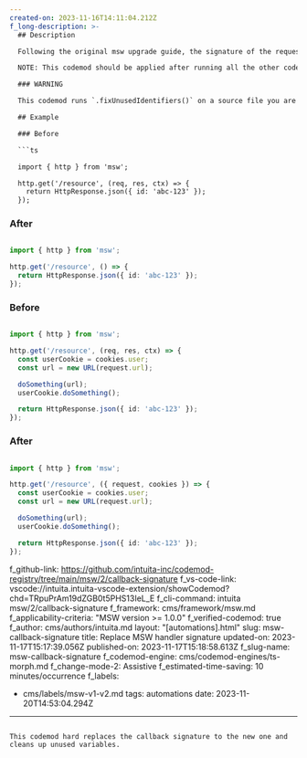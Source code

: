 ```yaml
---
created-on: 2023-11-16T14:11:04.212Z
f_long-description: >-
  ## Description

  Following the original msw upgrade guide, the signature of the request handler have changed. This codemod hard replaces the callback signature to the new one and cleans up unused variables.

  NOTE: This codemod should be applied after running all the other codemods present in the `upgrade-recipe` that are related to `req`, `res`, `ctx` objects. On its own, this codemod makes no sense to be run, and will most likely not do what you want.

  ### WARNING

  This codemod runs `.fixUnusedIdentifiers()` on a source file you are running it on. This would remove any   unused declarations in the file. This is due to atomicity of this mod, which blindly inserts the callback   structure into each msw handler callback and then cleans up the variables that are not used.

  ## Example

  ### Before

  ```ts

  import { http } from 'msw';

  http.get('/resource', (req, res, ctx) => {
    return HttpResponse.json({ id: 'abc-123' });
  });

  ```

  ### After

  ```ts

  import { http } from 'msw';

  http.get('/resource', () => {
    return HttpResponse.json({ id: 'abc-123' });
  });

  ```

  ### Before

  ```ts

  import { http } from 'msw';

  http.get('/resource', (req, res, ctx) => {
    const userCookie = cookies.user;
    const url = new URL(request.url);

    doSomething(url);
    userCookie.doSomething();

    return HttpResponse.json({ id: 'abc-123' });
  });

  ```

  ### After

  ```ts

  import { http } from 'msw';

  http.get('/resource', ({ request, cookies }) => {
    const userCookie = cookies.user;
    const url = new URL(request.url);

    doSomething(url);
    userCookie.doSomething();

    return HttpResponse.json({ id: 'abc-123' });
  });

  ```
f_github-link: https://github.com/intuita-inc/codemod-registry/tree/main/msw/2/callback-signature
f_vs-code-link: vscode://intuita.intuita-vscode-extension/showCodemod?chd=TRpuPrAm19dZGB0t5PHS13IeL_E
f_cli-command: intuita msw/2/callback-signature
f_framework: cms/framework/msw.md
f_applicability-criteria: "MSW version >= 1.0.0"
f_verified-codemod: true
f_author: cms/authors/intuita.md
layout: "[automations].html"
slug: msw-callback-signature
title: Replace MSW handler signature
updated-on: 2023-11-17T15:17:39.056Z
published-on: 2023-11-17T15:18:58.613Z
f_slug-name: msw-callback-signature
f_codemod-engine: cms/codemod-engines/ts-morph.md
f_change-mode-2: Assistive
f_estimated-time-saving: 10 minutes/occurrence
f_labels:
  - cms/labels/msw-v1-v2.md
tags: automations
date: 2023-11-20T14:53:04.294Z
---
```

This codemod hard replaces the callback signature to the new one and cleans up unused variables.